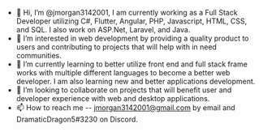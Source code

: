 - 👋 Hi, I’m @jmorgan3142001, I am currently working as a Full Stack Developer utilizing C#, Flutter, Angular, PHP, Javascript, HTML, CSS, and SQL. I also work on ASP.Net, Laravel, and Java.
- 👀 I’m interested in web development by providing a quality product to users and contributing to projects that will help with in need communities.
- 🌱 I’m currently learning to better utilize front end and full stack frame works with multiple different languages to become a better web developer. I am also learning new and better applications development.
- 💞️ I’m looking to collaborate on projects that will benefit user and developer experience with web and desktop applications.
- 📫 How to reach me -- jmorgan3142001@gmail.com by email and DramaticDragon5#3230 on Discord.

<!---
jmorgan3142001/jmorgan3142001 is a ✨ special ✨ repository because its `README.md` (this file) appears on your GitHub profile.
You can click the Preview link to take a look at your changes.
--->
